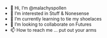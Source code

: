 - 👋 Hi, I’m @malachyspollen
- 👀 I’m interested in Stuff & Nonesense
- 🌱 I’m currently learning to tie my shoelaces
- 💞️ I’m looking to collaborate on Futures
- 📫 How to reach me ... put out your arms

<!---
malachyspollen/malachyspollen is a ✨ special ✨ repository because its `README.md` (this file) appears on your GitHub profile.
You can click the Preview link to take a look at your changes.
--->
